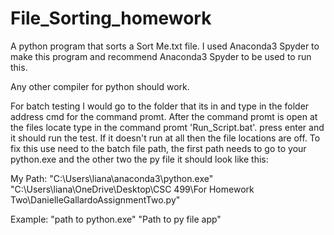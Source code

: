 # File_Sorting_homework
A python program that sorts a Sort Me.txt file. I used Anaconda3 Spyder to make this program and recommend Anaconda3 Spyder to be used to run this. 

Any other compiler for python should work. 

For batch testing I would go to the folder that its in and type in the folder address cmd for the command promt. After the command promt is open at the files locate type in the command promt 'Run_Script.bat'. press enter and it should run the test. If it doesn't run at all then the file locations are off. To fix this use need to the batch file path, the first path needs to go to your python.exe and the other two the py file it should look like this:

My Path:
"C:\Users\liana\anaconda3\python.exe" "C:\Users\liana\OneDrive\Desktop\CSC 499\For Homework Two\DanielleGallardoAssignmentTwo.py"

Example:
"path to python.exe" "Path to py file app"
